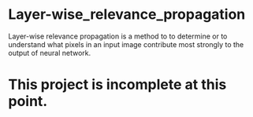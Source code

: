 # Layer-wise_relevance_propagation

Layer-wise relevance propagation is a method to to determine or to understand what pixels in an input image contribute most strongly to the output of neural network.

# This project is incomplete at this point.
